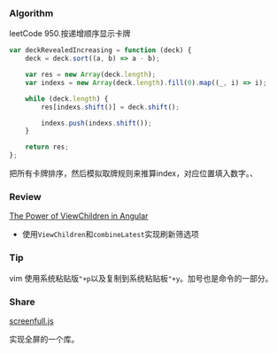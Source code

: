 
### Algorithm

leetCode 950.按递增顺序显示卡牌

``` javascript
var deckRevealedIncreasing = function (deck) {
    deck = deck.sort((a, b) => a - b);

    var res = new Array(deck.length);
    var indexs = new Array(deck.length).fill(0).map((_, i) => i);

    while (deck.length) {
        res[indexs.shift()] = deck.shift();

        indexs.push(indexs.shift());
    }

    return res;
};
```

把所有卡牌排序，然后模拟取牌规则来推算index，对应位置填入数字。、


### Review

[The Power of ViewChildren in Angular](https://netbasal.com/manage-your-filters-like-a-pro-in-angular-with-combinelatest-e7b0204be2df)

- 使用`ViewChildren`和`combineLatest`实现刷新筛选项

### Tip

vim 使用系统粘贴版`"+p`以及复制到系统粘贴板`"+y`。加号也是命令的一部分。

### Share

[screenfull.js](https://github.com/sindresorhus/screenfull.js)

实现全屏的一个库。
